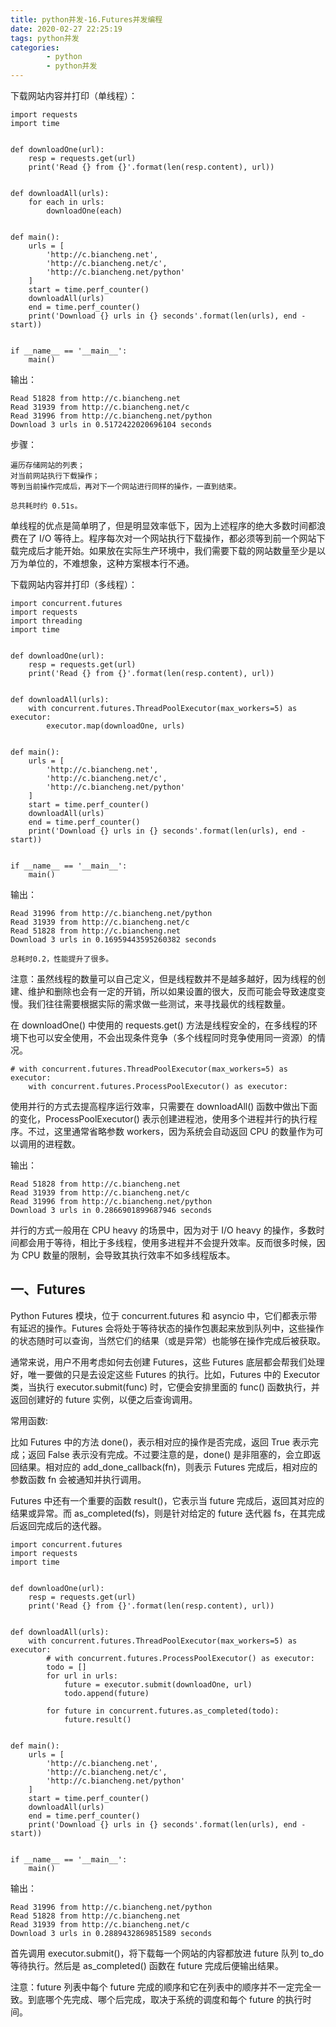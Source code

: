 ```yaml
---
title: python并发-16.Futures并发编程
date: 2020-02-27 22:25:19
tags: python并发
categories:
        - python
        - python并发
---
```

下载网站内容并打印（单线程）：
```
import requests
import time


def downloadOne(url):
    resp = requests.get(url)
    print('Read {} from {}'.format(len(resp.content), url))


def downloadAll(urls):
    for each in urls:
        downloadOne(each)


def main():
    urls = [
        'http://c.biancheng.net',
        'http://c.biancheng.net/c',
        'http://c.biancheng.net/python'
    ]
    start = time.perf_counter()
    downloadAll(urls)
    end = time.perf_counter()
    print('Download {} urls in {} seconds'.format(len(urls), end - start))


if __name__ == '__main__':
    main()
```

输出：

    Read 51828 from http://c.biancheng.net
    Read 31939 from http://c.biancheng.net/c
    Read 31996 from http://c.biancheng.net/python
    Download 3 urls in 0.5172422020696104 seconds

步骤：

    遍历存储网站的列表；
    对当前网站执行下载操作；
    等到当前操作完成后，再对下一个网站进行同样的操作，一直到结束。
    
    总共耗时约 0.51s。

单线程的优点是简单明了，但是明显效率低下，因为上述程序的绝大多数时间都浪费在了 I/O 等待上。程序每次对一个网站执行下载操作，都必须等到前一个网站下载完成后才能开始。如果放在实际生产环境中，我们需要下载的网站数量至少是以万为单位的，不难想象，这种方案根本行不通。

下载网站内容并打印（多线程）：

```
import concurrent.futures
import requests
import threading
import time


def downloadOne(url):
    resp = requests.get(url)
    print('Read {} from {}'.format(len(resp.content), url))


def downloadAll(urls):
    with concurrent.futures.ThreadPoolExecutor(max_workers=5) as executor:
        executor.map(downloadOne, urls)


def main():
    urls = [
        'http://c.biancheng.net',
        'http://c.biancheng.net/c',
        'http://c.biancheng.net/python'
    ]
    start = time.perf_counter()
    downloadAll(urls)
    end = time.perf_counter()
    print('Download {} urls in {} seconds'.format(len(urls), end - start))


if __name__ == '__main__':
    main()
```

输出：

    Read 31996 from http://c.biancheng.net/python
    Read 31939 from http://c.biancheng.net/c
    Read 51828 from http://c.biancheng.net
    Download 3 urls in 0.16959443595260382 seconds

    总耗时0.2，性能提升了很多。

注意：虽然线程的数量可以自己定义，但是线程数并不是越多越好，因为线程的创建、维护和删除也会有一定的开销，所以如果设置的很大，反而可能会导致速度变慢。我们往往需要根据实际的需求做一些测试，来寻找最优的线程数量。

在 downloadOne() 中使用的 requests.get() 方法是线程安全的，在多线程的环境下也可以安全使用，不会出现条件竞争（多个线程同时竞争使用同一资源）的情况。

```
# with concurrent.futures.ThreadPoolExecutor(max_workers=5) as executor:
    with concurrent.futures.ProcessPoolExecutor() as executor:
```

使用并行的方式去提高程序运行效率，只需要在 downloadAll() 函数中做出下面的变化，ProcessPoolExecutor() 表示创建进程池，使用多个进程并行的执行程序。不过，这里通常省略参数 workers，因为系统会自动返回 CPU 的数量作为可以调用的进程数。

输出：

    Read 51828 from http://c.biancheng.net
    Read 31939 from http://c.biancheng.net/c
    Read 31996 from http://c.biancheng.net/python
    Download 3 urls in 0.2866901899687946 seconds

并行的方式一般用在 CPU heavy 的场景中，因为对于 I/O heavy 的操作，多数时间都会用于等待，相比于多线程，使用多进程并不会提升效率。反而很多时候，因为 CPU 数量的限制，会导致其执行效率不如多线程版本。

## 一、Futures

Python Futures 模块，位于 concurrent.futures 和 asyncio 中，它们都表示带有延迟的操作。Futures 会将处于等待状态的操作包裹起来放到队列中，这些操作的状态随时可以查询，当然它们的结果（或是异常）也能够在操作完成后被获取。

通常来说，用户不用考虑如何去创建 Futures，这些 Futures 底层都会帮我们处理好，唯一要做的只是去设定这些 Futures 的执行。比如，Futures 中的 Executor 类，当执行 executor.submit(func) 时，它便会安排里面的 func() 函数执行，并返回创建好的 future 实例，以便之后查询调用。

常用函数:

比如 Futures 中的方法 done()，表示相对应的操作是否完成，返回 True 表示完成；返回 False 表示没有完成。不过要注意的是，done() 是非阻塞的，会立即返回结果。相对应的 add_done_callback(fn)，则表示 Futures 完成后，相对应的参数函数 fn 会被通知并执行调用。

Futures 中还有一个重要的函数 result()，它表示当 future 完成后，返回其对应的结果或异常。而 as_completed(fs)，则是针对给定的 future 迭代器 fs，在其完成后返回完成后的迭代器。

```
import concurrent.futures
import requests
import time


def downloadOne(url):
    resp = requests.get(url)
    print('Read {} from {}'.format(len(resp.content), url))


def downloadAll(urls):
    with concurrent.futures.ThreadPoolExecutor(max_workers=5) as executor:
        # with concurrent.futures.ProcessPoolExecutor() as executor:
        todo = []
        for url in urls:
            future = executor.submit(downloadOne, url)
            todo.append(future)

        for future in concurrent.futures.as_completed(todo):
            future.result()


def main():
    urls = [
        'http://c.biancheng.net',
        'http://c.biancheng.net/c',
        'http://c.biancheng.net/python'
    ]
    start = time.perf_counter()
    downloadAll(urls)
    end = time.perf_counter()
    print('Download {} urls in {} seconds'.format(len(urls), end - start))


if __name__ == '__main__':
    main()
```

输出：

    Read 31996 from http://c.biancheng.net/python
    Read 51828 from http://c.biancheng.net
    Read 31939 from http://c.biancheng.net/c
    Download 3 urls in 0.2889432869851589 seconds

首先调用 executor.submit()，将下载每一个网站的内容都放进 future 队列 to_do 等待执行。然后是 as_completed() 函数在 future 完成后便输出结果。

注意：future 列表中每个 future 完成的顺序和它在列表中的顺序并不一定完全一致。到底哪个先完成、哪个后完成，取决于系统的调度和每个 future 的执行时间。
